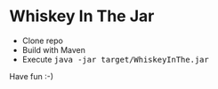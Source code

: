 # Whiskey In The Jar

- Clone repo
- Build with Maven
- Execute <tt>java -jar target/WhiskeyInThe.jar</tt>

Have fun :-)

